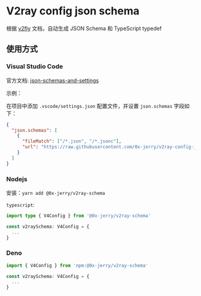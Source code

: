 # V2ray config json schema

根据 [v2fly](https://v2fly.org/) 文档，自动生成 JSON Schema 和 TypeScript typedef

## 使用方式

### Visual Studio Code

官方文档: [json-schemas-and-settings](https://code.visualstudio.com/docs/languages/json#_json-schemas-and-settings)

示例：

在项目中添加 `.vscode/settings.json` 配置文件，并设置 `json.schemas` 字段如下：

```json
{
  "json.schemas": [
    {
      "fileMatch": ["/*.json", "/*.jsonc"],
      "url": "https://raw.githubusercontent.com/0x-jerry/v2ray-config-json-schema/master/v4.schema.json"
    }
  ]
}
```

### Nodejs

安装：`yarn add @0x-jerry/v2ray-schema`

`typescript`:

```ts
import type { V4Config } from '@0x-jerry/v2ray-schema'

const v2raySchema: V4Config = {
  ...
}
```

### Deno

```ts
import { V4Config } from 'npm:@0x-jerry/v2ray-schema'

const v2raySchema: V4Config = {
  ...
}
```

